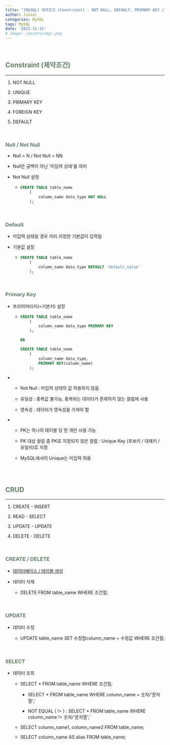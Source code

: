```yaml
---
title: "[MySQL] 제약조건 (Constraint) - NOT NULL, DEFAULT, PRIMARY KEY / CRUD"
author: Jinsol
categories: MySQL
tags: MySQL
date: '2021-11-15'
# image: /assets/img/.png
---
```


<br>

## <span style="color:#66806A">Constraint (제약조건)</span>
<hr>

1. NOT NULL

2. UNIQUE

3. PRIMARY KEY

4. FOREIGN KEY

5. DEFAULT


<br>

### <span style="color:#66806A">Null / Not Null</span>

- Null = N / Not Null = NN

- Null은 공백이 아닌 '미입력 상태'를 의미

- Not Null 설정

    -   ```sql
        CREATE TABLE table_name
            (
                column_name data_type NOT NULL
            );
        ```


<br>

### <span style="color:#66806A">Default</span>

- 미입력 상태일 경우 미리 지정한 기본값이 입력됨

- 기본값 설정

    -   ```sql
        CREATE TABLE table_name
            (
                column_name data_type DEFAULT 'default_value'
            );
        ```


<br>

### <span style="color:#66806A">Primary Key</span>

- 프라이머리키(=기본키) 설정

    -   ```sql
        CREATE TABLE table_name
            (
                column_name data_type PRIMARY KEY
            );

        OR

        CREATE TABLE table_name
            (
                column_name data_type,
                PRIMARY KEY(column_name)
            );
        ```

-   - Not Null : 미입력 상태의 값 허용하지 않음

    - 유일성 : 중복값 불가능, 중복되는 데이터가 존재하지 않는 컬럼에 사용

    - 영속성 : 데이터가 영속성을 가져야 함

-  - PK는 하나의 테이블 당 한 개만 사용 가능 
    
    - PK 대상 컬럼 중 PK로 지정되지 않은 컬럼 : Unique Key (후보키 / 대체키 / 유일키)로 지정  

    - MySQL에서의 Unique는 미입력 허용


<br>
<br>

## <span style="color:#66806A">CRUD</span>
<hr>

1. CREATE - INSERT

2. READ - SELECT

3. UPDATE - UPDATE

4. DELETE - DELETE

<br>

### <span style="color:#66806A">CREATE / DELETE</span>

- [데이터베이스 / 테이블 생성](https://losuif.github.io/2021/11/14/mysql01.html)

- 데이터 삭제

    - DELETE FROM table_name WHERE 조건절;

<br>

### <span style="color:#66806A">UPDATE</span>

- 데이터 수정

    - UPDATE table_name SET 수정할column_name = 수정값 WHERE 조건절;

<br>

### <span style="color:#66806A">SELECT</span>

- 데이터 조회

    - SELECT * FROM table_name WHERE 조건절;

        - SELECT * FROM table_name WHERE column_name = 숫자/'문자열';`

        - NOT EQUAL ( != ) : SELECT * FROM table_name WHERE column_name != 숫자/'문자열';`

    - SELECT column_name1, column_name2 FROM table_name; 

    - SELECT column_name AS alias FROM table_name;